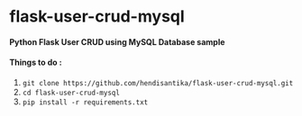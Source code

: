 # flask-user-crud-mysql

#### Python Flask User CRUD using MySQL Database sample

#### Things to do :

1. `git clone https://github.com/hendisantika/flask-user-crud-mysql.git`
2. `cd flask-user-crud-mysql`
3. `pip install -r requirements.txt`

#### 
